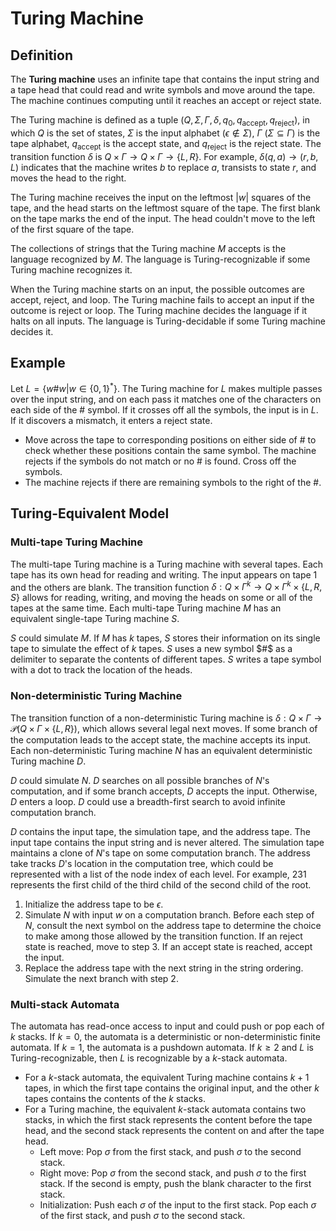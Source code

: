 # Turing Machine

## Definition

The **Turing machine** uses an infinite tape that contains the input string and a tape head that could read and write symbols and move around the tape. The machine continues computing until it reaches an accept or reject state.

The Turing machine is defined as a tuple $(Q, \Sigma, \Gamma, \delta, q_0, q_{\text{accept}}, q_{\text{reject}})$, in which $Q$ is the set of states, $\Sigma$ is the input alphabet ($\epsilon \notin \Sigma$), $\Gamma$ ($\Sigma \subseteq \Gamma$) is the tape alphabet, $q_\text{accept}$ is the accept state, and $q_\text{reject}$ is the reject state. The transition function $\delta$ is $Q \times \Gamma \rightarrow Q \times \Gamma \rightarrow \{ L, R \}$. For example, $\delta(q, a) \rightarrow (r, b, L)$ indicates that the machine writes $b$ to replace $a$, transists to state $r$, and moves the head to the right.

The Turing machine receives the input on the leftmost $|w|$ squares of the tape, and the head starts on the leftmost square of the tape. The first blank on the tape marks the end of the input. The head couldn't move to the left of the first square of the tape.

The collections of strings that the Turing machine $M$ accepts is the language recognized by $M$. The language is Turing-recognizable if some Turing machine recognizes it.

When the Turing machine starts on an input, the possible outcomes are accept, reject, and loop. The Turing machine fails to accept an input if the outcome is reject or loop. The Turing machine decides the language if it halts on all inputs. The language is Turing-decidable if some Turing machine decides it.

## Example

Let $L = \{ w\#w | w \in \{ 0, 1 \}^* \}$. The Turing machine for $L$ makes multiple passes over the input string, and on each pass it matches one of the characters on each side of the $\#$ symbol. If it crosses off all the symbols, the input is in $L$. If it discovers a mismatch, it enters a reject state.

- Move across the tape to corresponding positions on either
side of $\#$ to check whether these positions contain the same symbol. The machine rejects if the symbols do not match or no $\#$ is found. Cross off the symbols.
- The machine rejects if there are remaining symbols to the right of the $\#$.

## Turing-Equivalent Model

### Multi-tape Turing Machine

The multi-tape Turing machine is a Turing machine with several tapes. Each tape has its own head for reading and writing. The input appears on tape $1$ and the others are blank. The transition function $\delta: Q \times \Gamma^k \rightarrow Q \times \Gamma^k \times \{ L, R, S \}$ allows for reading, writing, and moving the heads on some or all of the tapes at the same time. Each multi-tape Turing machine $M$ has an equivalent single-tape Turing machine $S$.

$S$ could simulate $M$. If $M$ has $k$ tapes, $S$ stores their information on its single tape to simulate the effect of $k$ tapes. $S$ uses a new symbol $#$ as a delimiter to separate the contents of different tapes. $S$ writes a tape symbol with a dot to track the location of the heads.

### Non-deterministic Turing Machine

The transition function of a non-deterministic Turing machine is $\delta: Q \times \Gamma \rightarrow \mathcal{P}(Q \times \Gamma \times \{ L, R \})$, which allows several legal next moves. If some branch of the computation leads to the accept state, the machine accepts its input. Each non-deterministic Turing machine $N$ has an equivalent deterministic Turing machine $D$.

$D$ could simulate $N$. $D$ searches on all possible branches of $N$'s computation, and if some branch accepts, $D$ accepts the input. Otherwise, $D$ enters a loop. $D$ could use a breadth-first search to avoid infinite computation branch.

$D$ contains the input tape, the simulation tape, and the address tape. The input tape contains the input string and is never altered. The simulation tape maintains a clone of $N$'s tape on some computation branch. The address take tracks $D$'s location in the computation tree, which could be represented with a list of the node index of each level. For example, $231$ represents the first child of the third child of the second child of the root.

1. Initialize the address tape to be $\epsilon$.
2. Simulate $N$ with input $w$ on a computation branch. Before each step of $N$, consult the next symbol on the address tape to determine the choice to make among those allowed by the transition function. If an reject state is reached, move to step 3. If an accept state is reached, accept the input.
3. Replace the address tape with the next string in the string ordering. Simulate the next branch with step 2.

### Multi-stack Automata

The automata has read-once access to input and could push or pop each of $k$ stacks. If $k = 0$, the automata is a deterministic or non-deterministic finite automata. If $k = 1$, the automata is a pushdown automata. If $k \geq 2$ and $L$ is Turing-recognizable, then $L$ is recognizable by a $k$-stack automata.

- For a $k$-stack automata, the equivalent Turing machine contains $k + 1$ tapes, in which the first tape contains the original input, and the other $k$ tapes contains the contents of the $k$ stacks.
- For a Turing machine, the equivalent $k$-stack automata contains two stacks, in which the first stack represents the content before the tape head, and the second stack represents the content on and after the tape head.
  - Left move: Pop $\sigma$ from the first stack, and push $\sigma$ to the second stack.
  - Right move: Pop $\sigma$ from the second stack, and push $\sigma$ to the first stack. If the second is empty, push the blank character to the first stack.
  - Initialization: Push each $\sigma$ of the input to the first stack. Pop each $\sigma$ of the first stack, and push $\sigma$ to the second stack.
